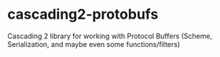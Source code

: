 cascading2-protobufs
====================

Cascading 2 library for working with Protocol Buffers (Scheme, Serialization, and maybe even some functions/filters)

